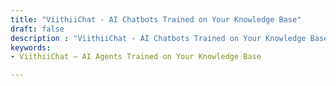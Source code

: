 ```yaml
---
title: "ViithiiChat - AI Chatbots Trained on Your Knowledge Base"
draft: false
description : "ViithiiChat - AI Chatbots Trained on Your Knowledge Base" 
keywords:
- ViithiiChat – AI Agents Trained on Your Knowledge Base

---
```



